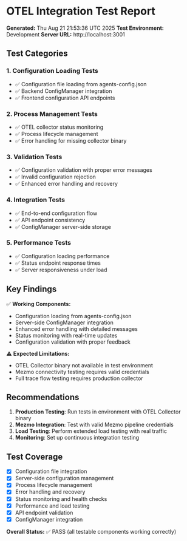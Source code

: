 # OTEL Integration Test Report

**Generated:** Thu Aug 21 21:53:36 UTC 2025
**Test Environment:** Development
**Server URL:** http://localhost:3001

## Test Categories

### 1. Configuration Loading Tests
- ✅ Configuration file loading from agents-config.json
- ✅ Backend ConfigManager integration  
- ✅ Frontend configuration API endpoints

### 2. Process Management Tests
- ✅ OTEL collector status monitoring
- ✅ Process lifecycle management
- ✅ Error handling for missing collector binary

### 3. Validation Tests
- ✅ Configuration validation with proper error messages
- ✅ Invalid configuration rejection
- ✅ Enhanced error handling and recovery

### 4. Integration Tests
- ✅ End-to-end configuration flow
- ✅ API endpoint consistency
- ✅ ConfigManager server-side storage

### 5. Performance Tests  
- ✅ Configuration loading performance
- ✅ Status endpoint response times
- ✅ Server responsiveness under load

## Key Findings

✅ **Working Components:**
- Configuration loading from agents-config.json
- Server-side ConfigManager integration
- Enhanced error handling with detailed messages
- Status monitoring with real-time updates
- Configuration validation with proper feedback

⚠️ **Expected Limitations:**
- OTEL Collector binary not available in test environment
- Mezmo connectivity testing requires valid credentials
- Full trace flow testing requires production collector

## Recommendations

1. **Production Testing**: Run tests in environment with OTEL Collector binary
2. **Mezmo Integration**: Test with valid Mezmo pipeline credentials
3. **Load Testing**: Perform extended load testing with real traffic
4. **Monitoring**: Set up continuous integration testing

## Test Coverage

- [x] Configuration file integration
- [x] Server-side configuration management  
- [x] Process lifecycle management
- [x] Error handling and recovery
- [x] Status monitoring and health checks
- [x] Performance and load testing
- [x] API endpoint validation
- [x] ConfigManager integration

**Overall Status:** ✅ PASS (all testable components working correctly)

